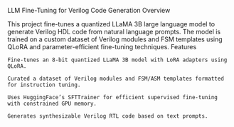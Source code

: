 LLM Fine-Tuning for Verilog Code Generation
Overview

This project fine-tunes a quantized LLaMA 3B large language model to generate Verilog HDL code from natural language prompts. The model is trained on a custom dataset of Verilog modules and FSM templates using QLoRA and parameter-efficient fine-tuning techniques.
Features

    Fine-tunes an 8-bit quantized LLaMA 3B model with LoRA adapters using QLoRA.

    Curated a dataset of Verilog modules and FSM/ASM templates formatted for instruction tuning.

    Uses HuggingFace’s SFTTrainer for efficient supervised fine-tuning with constrained GPU memory.

    Generates synthesizable Verilog RTL code based on text prompts.
